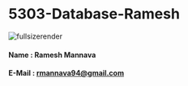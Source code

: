 # 5303-Database-Ramesh
![fullsizerender](https://cloud.githubusercontent.com/assets/13973749/9486336/616f265a-4b8b-11e5-89ba-16ff698d245a.jpg)
#### Name : Ramesh Mannava
#### E-Mail : rmannava94@gmail.com

